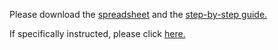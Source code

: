 Please download the [spreadsheet](https://github.com/barnarderc/workshops/blob/master/Spring%202018/Physics/teachingratingsexcel_1_0.xls) and the [step-by-step guide.](https://github.com/barnarderc/workshops/blob/master/Spring%202018/Physics/excelworkshopguidephysics2017.pdf)
 
 
 
If specifically instructed, please click [here.](https://barnard.az1.qualtrics.com/jfe/form/SV_cZkB7WXaUTp1lD7)
